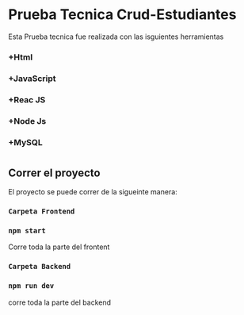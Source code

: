# Prueba Tecnica Crud-Estudiantes

Esta Prueba tecnica fue realizada con las isguientes herramientas

### +Html
### +JavaScript
### +Reac JS
### +Node Js
### +MySQL

#
## Correr el proyecto

El proyecto se puede correr de la sigueinte manera:


### `Carpeta Frontend`
### `npm start`

Corre toda la parte del frontent


### `Carpeta Backend`
### `npm run dev`
corre toda la parte del backend
#
